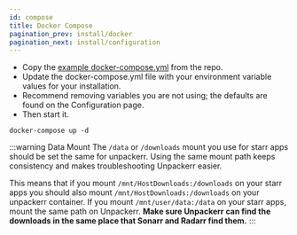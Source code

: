 ```yaml
---
id: compose
title: Docker Compose
pagination_prev: install/docker
pagination_next: install/configuration
---
```


- Copy the [example docker-compose.yml](https://github.com/Unpackerr/unpackerr/blob/main/examples/docker-compose.yml)
  from the repo.
- Update the docker-compose.yml file with your environment variable values for your installation.
- Recommend removing variables you are not using; the defaults are found on the Configuration page.
- Then start it.

```shell
docker-compose up -d
```

:::warning Data Mount
The `/data` or `/downloads` mount you use for starr apps should be set the same for unpackerr.
Using the same mount path keeps consistency and makes troubleshooting Unpackerr easier.

This means that if you mount `/mnt/HostDownloads:/downloads` on your starr apps you should
also mount `/mnt/HostDownloads:/downloads` on your unpackerr container. If you mount
`/mnt/user/data:/data` on your starr apps, mount the same path on Unpackerr.
**Make sure Unpackerr can find the downloads in the same place that Sonarr and Radarr find them.**
:::


